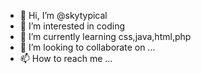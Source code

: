 - 👋 Hi, I’m @skytypical
- 👀 I’m interested in coding
- 🌱 I’m currently learning css,java,html,php
- 💞️ I’m looking to collaborate on ...
- 📫 How to reach me ...

<!---
skytypical/skytypical is a ✨ special ✨ repository because its `README.md` (this file) appears on your GitHub profile.
You can click the Preview link to take a look at your changes.
--->
